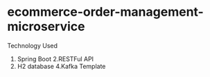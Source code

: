 # ecommerce-order-management-microservice

Technology Used
1. Spring Boot
2.RESTFul API
3. H2 database
4.Kafka Template
